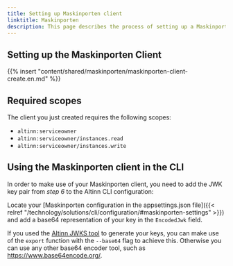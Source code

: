 ```yaml
---
title: Setting up Maskinporten client
linktitle: Maskinporten
description: This page describes the process of setting up a Maskinporten client
---
```


## Setting up the Maskinporten Client
{{% insert "content/shared/maskinporten/maskinporten-client-create.en.md" %}}

## Required scopes
The client you just created requires the following scopes:
- `altinn:serviceowner`
- `altinn:serviceowner/instances.read`
- `altinn:serviceowner/instances.write`

## Using the Maskinporten client in the CLI
In order to make use of your Maskinporten client, you need to add the JWK key pair from _step 6_ to the Altinn CLI configuration:

Locate your [Maskinporten configuration in the appsettings.json file]({{< relref "/technology/solutions/cli/configuration/#maskinporten-settings" >}}) and add a base64 representation
of your key in the `EncodedJwk` field. 

If you used the [Altinn JWKS tool](https://github.com/Altinn/altinn-authorization-utils/tree/main/src/Altinn.Cli)
to generate your keys, you can make use of the `export` function with the `--base64` flag to achieve this. Otherwise you can
use any other base64 encoder tool, such as https://www.base64encode.org/.